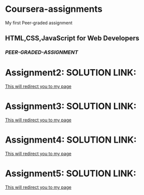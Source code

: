 # Coursera-assignments
My first Peer-graded assignment
## HTML,CSS,JavaScript for Web Developers
### *PEER-GRADED-ASSIGNMENT*

# Assignment2: SOLUTION LINK:
[This will redirect you to my page](https://sayansadhukhan.github.io/Full-stack-web-development/mod2_soln/)

# Assignment3: SOLUTION LINK:
[This will redirect you to my page](https://sayansadhukhan.github.io/Full-stack-web-development/mod3_soln/)

# Assignment4: SOLUTION LINK:
[This will redirect you to my page](https://sayansadhukhan.github.io/Full-stack-web-development/mod4_soln/)

# Assignment5: SOLUTION LINK:
[This will redirect you to my page](https://sayansadhukhan.github.io/Full-stack-web-development/module-5-solution/)
